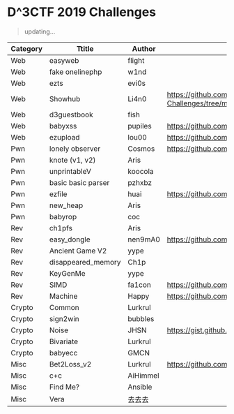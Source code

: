 # D^3CTF 2019 Challenges

> updating...

| Category |       Ttitle       |  Author  | URL |
|----------|--------------------|----------|-----|
| Web      | easyweb            | flight   |  |
| Web      | fake onelinephp    | w1nd     |  |
| Web      | ezts               | evi0s    |  |
| Web      | Showhub            | Li4n0    | https://github.com/Li4n0/My-CTF-Challenges/tree/master/D%5E3CTF2019_Showhub |
| Web      | d3guestbook        | fish     |  |
| Web      | babyxss            | pupiles  |https://github.com/frankli0324/d3ctf2019-babyxss|
| Web      | ezupload           | lou00    |https://github.com/Lou00/d3ctf_2019_ezupload  |
| Pwn      | lonely observer    | Cosmos   |https://github.com/SHCosmos/D3CTF-lonely_observer
| Pwn      | knote (v1, v2)     | Aris     |  |
| Pwn      | unprintableV       | koocola  |  |
| Pwn      | basic basic parser | pzhxbz   |  |
| Pwn      | ezfile             | huai     |https://github.com/hu4i/D3CTF_2019_ezfile|
| Pwn      | new_heap           | Aris     |  |
| Pwn      | babyrop            | coc      |  |
| Rev      | ch1pfs             | Aris     |  |
| Rev      | easy_dongle        | nen9mA0  | https://github.com/nen9mA0/d3ctf2019_easy_dongle |
| Rev      | Ancient Game V2    | yype     |  |
| Rev      | disappeared_memory | Ch1p     |  |
| Rev      | KeyGenMe           | yype     |  |
| Rev      | SIMD               | fa1con   | https://github.com/fa1conn/D3CTF-2019-Rev-SIMD-Source-Code |
| Rev      | Machine            | Happy    | https://github.com/pcy190/D3CTF-2019-Machine|
| Crypto   | Common             | Lurkrul  |  |
| Crypto   | sign2win           | bubbles  |  |
| Crypto   | Noise              | JHSN     | https://gist.github.com/Chrstm/f225a5e67f12d20caba117224d1b4241 |
| Crypto   | Bivariate          | Lurkrul  |  |
| Crypto   | babyecc            | GMCN     |  |
| Misc     | Bet2Loss_v2        | Lurkrul  |  https://github.com/crumbledwall/bet2loss_v2|
| Misc     | c+c                | AiHimmel |  |
| Misc     | Find Me?           | Ansible  |  |
| Misc     | Vera               | 去去去    |  |
